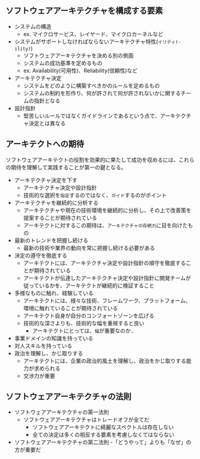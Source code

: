 ## ソフトウェアアーキテクチャを構成する要素

- システムの構造
    - ex. マイクロサービス、レイヤード、マイクロカーネルなど
- システムがサポートしなければならないアーキテクチャ特性(`イリティ(-ility)`)
    - ソフトウェアアーキテクチャを決める別の側面
    - システムの成功基準を定めるもの
    - ex. Availability(可用性)、Reliability(信頼性)など
- アーキテクチャ決定
    - システムをどのように構築すべきかのルールを定めるもの
    - システムの制約を形作り、何が許されて何が許されないかに関するチームの指針となる
- 設計指針
    - 堅苦しいルールではなくガイドラインであるという点で、アーキテクチャ決定とは異なる

## アーキテクトへの期待

ソフトウェアアーキテクトの役割を効果的に果たして成功を収めるには、これらの期待を理解して実践することが第一の鍵となる。

- アーキテクチャ決定を下す
    - アーキテクチャ決定や設計指針
    - 技術的な選択を`指定`するのではなく、`ガイド`するのがポイント
- アーキテクチャを継続的に分析する
    - アーキテクチャや現在の技術環境を継続的に分析し、その上で改善策を提案することが期待されている
    - アーキテクトに対するこの期待は、`アーキテクチャの存続力`に目を向けたもの
- 最新のトレンドを把握し続ける
    - 最新の技術や業界の動向を常に把握し続ける必要がある
- 決定の遵守を徹底する
    - アーキテクトには、アーキテクチャ決定や設計指針の順守を徹底することが期待されている
    - アーキテクトが伝達したアーキテクチャ決定や設計指針に開発チームが従っているかを、アーキテクトが継続的に検証すること
- 多様なものに触れ、経験している
    - アーキテクトには、様々な技術、フレームワーク、プラットフォーム、環境に触れていることが期待されている
    - アーキテクト自身が自分のコンフォートゾーンを広げる
    - 技術的な深さよりも、技術的な幅を重視すると良い
        - アーキテクトにとっては、`幅`が重要なのか..
- 事業ドメインの知識を持っている
- 対人スキルを持っている
- 政治を理解し、かじ取りする
    - アーキテクトには、企業の政治的風土を理解し、政治をかじ取りする能力が求められる
    - 交渉力が重要

## ソフトウェアアーキテクチャの法則

- ソフトウェアアーキテクチャの第一法則
    - ソフトウェアアーキテクチャはトレードオフが全てだ
        - ソフトウェアアーキテクトに綺麗なスペクトルは存在しない
        - 全ての決定は多くの相反する要素を考慮しなくてはならない
- ソフトウェアアーキテクチャの第二法則
    -「どうやって」よりも「なぜ」の方が重要だ